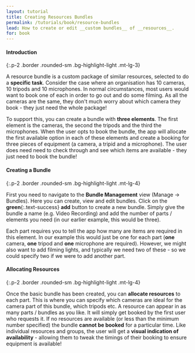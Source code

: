 ```yaml
---
layout: tutorial
title: Creating Resources Bundles
permalink: /tutorials/book/resource-bundles
lead: How to create or edit __custom bundles__ of __resources__.
for: book
---
```


#### Introduction
{:.p-2 .border .rounded-sm .bg-highlight-light .mt-lg-3}

A resource bundle is a custom package of similar resources, selected to do a __specific task__. Consider the case where an organisation has 10 cameras, 10 tripods and 10 microphones. In normal circumstances, most users would want to book one of each in order to go out and do some filming. As all the cameras are the same, they don't much worry about which camera they book - they just need the whole package!

To support this, you can create a bundle with __three elements__. The first element is the cameras, the second the tripods and the third the microphones. When the user opts to book the bundle, the app will allocate the first available option in each of these elements and create a booking for three pieces of equipment (a camera, a tripid and a microphone). The user does need need to check through and see which items are available - they just need to book the bundle!

#### Creating a Bundle
{:.p-2 .border .rounded-sm .bg-highlight-light .mt-lg-4}

First you need to navigate to the __Bundle Management__ view (Manage -> Bundles). Here you can create, view and edit bundles. Click on the __green__{:.text-success} __add__ button to create a new bundle. Simply give the bundle a name (e.g. Video Recording) and add the number of parts / elements you need (in our earlier example, this would be three).

Each part requires you to tell the app how many are items are required in this element. In our example this would just be one for each part (__one__ camera, __one__ tripod and __one__ microphone are required). However, we might also want to add filming lights, and typically we need two of these - so we could specify two if we were to add another part.

#### Allocating Resources
{:.p-2 .border .rounded-sm .bg-highlight-light .mt-lg-4}

Once the basic bundle has been created, you can __allocate resources__ to each part. This is where you can specify which cameras are ideal for the camera part of this bundle, which tripods etc. A resource can appear in as many parts / bundles as you like. It will simply get booked by the first user who requests it. If no resources are available (or less than the minimum number specified) the bundle __cannot be booked__ for a particular time. Like individual resources and groups, the user will get a __visual indication of availability__ - allowing them to tweak the timings of their booking to ensure equipment is available!